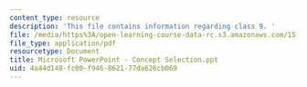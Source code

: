 ```yaml
---
content_type: resource
description: 'This file contains information regarding class 9. '
file: /media/https%3A/open-learning-course-data-rc.s3.amazonaws.com/15-783j-product-design-and-development-spring-2006/4a44d148fc00f946862177da626cb069_cls9_cncpt_sel_6.pdf
file_type: application/pdf
resourcetype: Document
title: Microsoft PowerPoint - Concept Selection.ppt
uid: 4a44d148-fc00-f946-8621-77da626cb069
---
```

